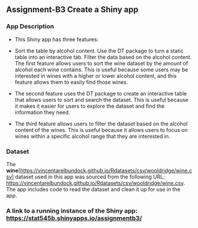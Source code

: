 ## Assignment-B3 Create a Shiny app

### App Description

- This Shiny app has three features:

- Sort the table by alcohol content.
  Use the DT package to turn a static table into an interactive tab.
  Filter the data based on the alcohol content.
  The first feature allows users to sort the wine dataset by the amount of alcohol each wine contains. This is useful because some users
  may be interested in wines with a higher or lower alcohol content, and this feature allows them to easily find those wines.

- The second feature uses the DT package to create an interactive table that allows users to sort and search the dataset. This is useful 
  because it makes it easier for users to explore the dataset and find the information they need.

- The third feature allows users to filter the dataset based on the alcohol content of the wines. This is useful because it allows users to   focus on wines within a specific alcohol range that they are interested in.

### Dataset
The **wine**[https://vincentarelbundock.github.io/Rdatasets/csv/wooldridge/wine.csv] dataset used in this app was sourced from the following URL: https://vincentarelbundock.github.io/Rdatasets/csv/wooldridge/wine.csv. The app includes code to read the dataset and clean it up for use in the app.

### A link to a running instance of the Shiny app: https://stat545b.shinyapps.io/assignmentb3/
